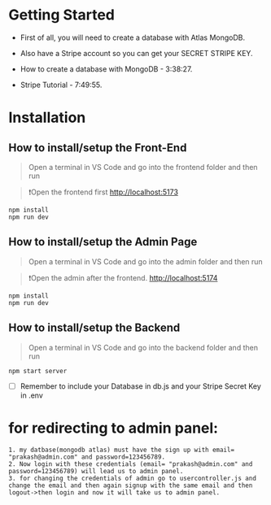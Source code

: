 
# Getting Started

- First of all, you will need to create a database with Atlas MongoDB.
- Also have a Stripe account so you can get your SECRET STRIPE KEY.

- How to create a database with MongoDB - 3:38:27.
- Stripe Tutorial - 7:49:55.


# Installation

<h2>How to install/setup the Front-End</h2>

> Open a terminal in VS Code and go into the frontend folder and then run

>❗Open the frontend first [http://localhost:5173](http://localhost:5173)


```
npm install
npm run dev
```


<h2>How to install/setup the Admin Page</h2>

> Open a terminal in VS Code and go into the admin folder and then run

>❗Open the admin after the frontend. [http://localhost:5174](http://localhost:5174)

```
npm install
npm run dev
```
   
<h2>How to install/setup the Backend</h2>

> Open a terminal in VS Code and go into the backend folder and then run

```
npm start server
```

- [ ] Remember to include your Database in db.js and your Stripe Secret Key in .env


# for redirecting to admin panel:
    1. my datbase(mongodb atlas) must have the sign up with email= "prakash@admin.com" and password=123456789.
    2. Now login with these credentials (email= "prakash@admin.com" and password=123456789) will lead us to admin panel.
    3. for changing the credentials of admin go to usercontroller.js and change the email and then again signup with the same email and then logout->then login and now it will take us to admin panel.